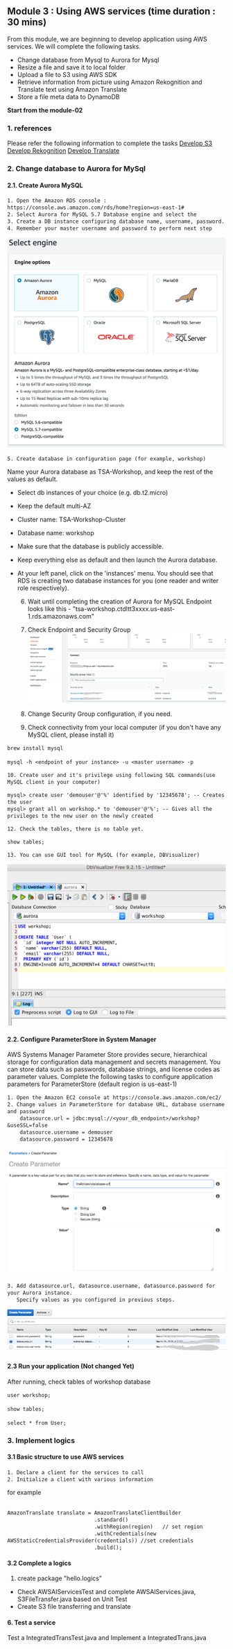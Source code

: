 
## Module 3 : Using AWS services (time duration : 30 mins)
From this module, we are beginning to develop application using AWS services.
We will complete the following tasks.
- Change database from Mysql to Aurora for Mysql 
- Resize a file and save it to local folder
- Upload a file to S3 using AWS SDK
- Retrieve information from picture using Amazon Rekognition and Translate text using Amazon Translate
- Store a file meta data to DynamoDB

**Start from the module-02**

### 1. references
Please refer the following information to complete the tasks
[Develop S3](https://docs.aws.amazon.com/sdk-for-java/v1/developer-guide/examples-s3-objects.html#upload-object)
[Develop Rekognition](https://docs.aws.amazon.com/rekognition/latest/dg/get-started-exercise.html)
[Develop Translate](https://docs.aws.amazon.com/translate/latest/dg/examples-java.html)


### 2. Change database to Aurora for MySql 

#### 2.1. Create Aurora MySQL

	1. Open the Amazon RDS console : https://console.aws.amazon.com/rds/home?region=us-east-1#
	2. Select Aurora for MySQL 5.7 Database engine and select the 
	3. Create a DB instance configuring database name, username, password.
	4. Remember your master username and password to perform next step
	
![Parameter Store](./images/module-03/01.png)


	5. Create database in configuration page (for example, workshop)
	
Name your Aurora database as TSA-Workshop, and keep the rest of the values as default.
- Select db instances of your choice (e.g. db.t2.micro)
- Keep the default multi-AZ
- Cluster name: TSA-Workshop-Cluster
- Database name: workshop
- Make sure that the database is publicly accessible.
- Keep everything else as default and then launch the Aurora database.
- At your left panel, click on the 'instances' menu. You should see that RDS is creating two database instances for you (one reader and writer role respectively).
	
	6. Wait until completing the creation of Aurora for MySQL 
Endpoint looks like this - "tsa-workshop.ctdltt3xxxx.us-east-1.rds.amazonaws.com"
	
	7. Check Endpoint and Security Group
![Checking Aurora](./images/module-03/02.png)
	
	8. Change Security Group configuration, if you need.
	9. Check connectivity from your local computer (if you don't have any MySQL client, please install it)
	
```
brew install mysql

mysql -h <endpoint of your instance> -u <master username> -p
```
	
	10. Create user and it's privilege using following SQL commands(use MySQL client in your computer)

```
mysql> create user 'demouser'@'%' identified by '12345678'; -- Creates the user
mysql> grant all on workshop.* to 'demouser'@'%'; -- Gives all the privileges to the new user on the newly created 
```

	12. Check the tables, there is no table yet.

```
show tables;

```
	13. You can use GUI tool for MySQL (for example, DBVisualizer)
	
![Checking Aurora](./images/module-03/02-1.png)	


#### 2.2. Configure ParameterStore in System Manager 

AWS Systems Manager Parameter Store provides secure, hierarchical storage for configuration data management and secrets management. You can store data such as passwords, database strings, and license codes as parameter values.
Complete the following tasks to configure application parameters for ParameterStore (default region is us-east-1)

	1. Open the Amazon EC2 console at https://console.aws.amazon.com/ec2/
	2. Change values in ParameterStore for database URL, database username and password
		datasource.url = jdbc:mysql://<your_db_endpoint>/workshop?&useSSL=false
		datasource.username = demouser
		datasource.password = 12345678
	
![Parameter Store](./images/module-02/paramter-store-01.png)

	3. Add datasource.url, datasource.username, datasource.password for your Aurora instance. 
	   Specify values as you configured in previous steps.
	
![Parameter Store](./images/module-03/04.png)


#### 2.3 Run your application (Not changed Yet)
After running, check tables of workshop database 

```
user workshop;

show tables;

select * from User;

```

### 3. Implement logics

#### 3.1 Basic structure to use AWS services
	1. Declare a client for the services to call
	2. Initialize a client with various information

for example

```

AmazonTranslate translate = AmazonTranslateClientBuilder
							.standard()
							.withRegion(region)   // set region
							.withCredentials(new AWSStaticCredentialsProvider(credentials)) //set credentials
							.build();

```

#### 3.2 Complete a logics

1. create package "hello.logics"


- Check AWSAIServicesTest and complete AWSAIServices.java, S3FileTransfer.java based on Unit Test
- Create S3 file transferring and translate 


#### 6. Test a service
Test a IntegratedTransTest.java and Implement a IntegratedTrans.java
